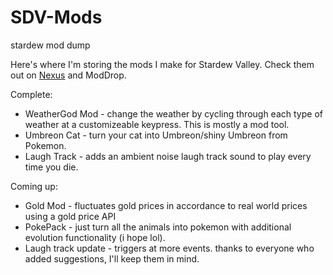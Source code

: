 # SDV-Mods
stardew mod dump 

Here's where I'm storing the mods I make for Stardew Valley. Check them out on <a href="https://www.nexusmods.com/users/154664358">Nexus</a> and ModDrop.

Complete:
* WeatherGod Mod - change the weather by cycling through each type of weather at a customizeable keypress. This is mostly a mod tool. 
* Umbreon Cat - turn your cat into Umbreon/shiny Umbreon from Pokemon. 
* Laugh Track - adds an ambient noise laugh track sound to play every time you die. 

Coming up:
* Gold Mod - fluctuates gold prices in accordance to real world prices using a gold price API 
* PokePack - just turn all the animals into pokemon with additional evolution functionality (i hope lol). 
* Laugh track update - triggers at more events. thanks to everyone who added suggestions, I'll keep them in mind. 
